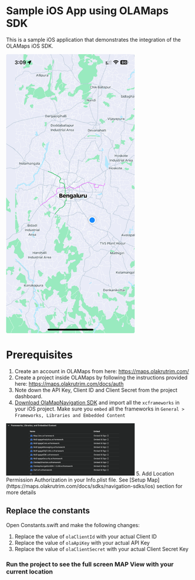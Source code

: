 # Sample iOS App using OLAMaps SDK

This is a sample iOS application that demonstrates the integration of the OLAMaps iOS SDK.

<img src="https://github.com/anoojkrishnan/ola-maps-ios-example/blob/main/Screenshots/MapView.jpeg?raw=true" width="350">


# Prerequisites

 1. Create an account in OLAMaps from here: https://maps.olakrutrim.com/
 2. Create a project inside OLAMaps by following the instructions provided here: https://maps.olakrutrim.com/docs/auth
 3. Note down the API Key, Client ID and Client Secret from the project dashboard.
 4. [Download OlaMapNavigation SDK](https://maps.olakrutrim.com/downloads) and import all the `xcframeworks` in your iOS project. Make sure you `embed` all the frameworks in `General > Frameworks, Libraries and Embedded Content`
<img src="https://github.com/anoojkrishnan/ola-maps-ios-example/blob/main/Screenshots/Framework.png?raw=true" width="350">
 5. Add Location Permission Authorization in your Info.plist file. See [Setup Map](https://maps.olakrutrim.com/docs/sdks/navigation-sdks/ios) section for more details
 


## Replace the constants

Open Constants.swift and make the following changes:

 1. Replace the value of `olaClientId` with your actual Client ID
 2. Replace the value of `olaApiKey` with your actual API Key
 3. Replace the value of `olaClientSecret` with your actual Client Secret Key

### Run the project to see the full screen MAP View with your current location
